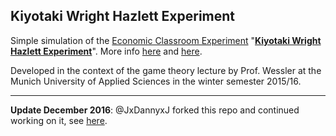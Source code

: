 ## Kiyotaki Wright Hazlett Experiment

Simple simulation of the [Economic Classroom Experiment](https://en.wikiversity.org/wiki/Economic_Classroom_Experiments) "**[Kiyotaki Wright Hazlett Experiment](https://en.wikiversity.org/wiki/Economic_Classroom_Experiments/Kiyotaki_Wright_Hazlett_Experiment)**". More info [here](https://www.economicsnetwork.ac.uk/iree/i2/hazlett.htm) and [here](http://w3.marietta.edu/~delemeeg/expernom/Fall2001/hazlett.html).

Developed in the context of the game theory lecture by Prof. Wessler at the Munich University of Applied Sciences in the winter semester 2015/16.

<hr>

**Update December 2016**: @JxDannyxJ forked this repo and continued working on it, see [here](https://github.com/JxDannyxJ/KiyotakiWrightHazlettExperiment).
